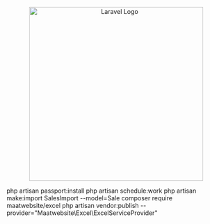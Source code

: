 <p align="center"><a href="https://laravel.com" target="_blank"><img src="https://raw.githubusercontent.com/laravel/art/master/logo-lockup/5%20SVG/2%20CMYK/1%20Full%20Color/laravel-logolockup-cmyk-red.svg" width="400" alt="Laravel Logo"></a></p>

php artisan passport:install
php artisan schedule:work
php artisan make:import SalesImport --model=Sale
composer require maatwebsite/excel
php artisan vendor:publish --provider="Maatwebsite\Excel\ExcelServiceProvider"
